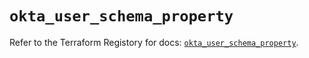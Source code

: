 # `okta_user_schema_property`

Refer to the Terraform Registory for docs: [`okta_user_schema_property`](https://registry.terraform.io/providers/okta/okta/4.0.1/docs/resources/user_schema_property).
